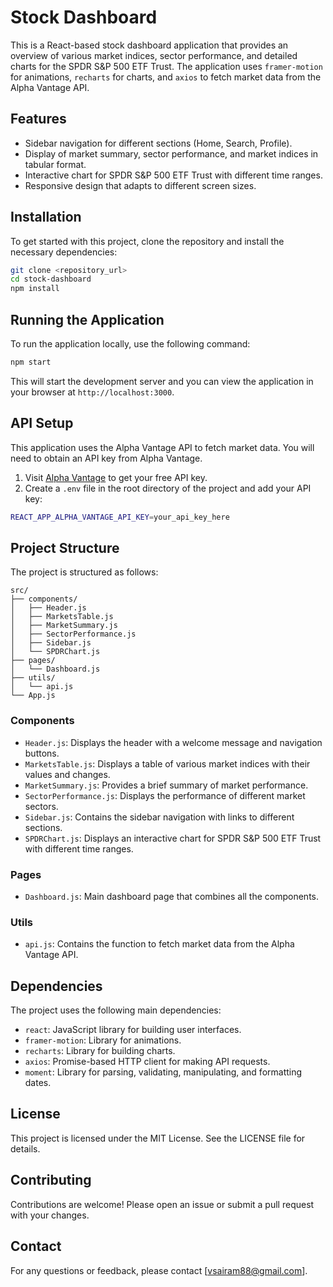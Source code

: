 # Stock Dashboard

This is a React-based stock dashboard application that provides an overview of various market indices, sector performance, and detailed charts for the SPDR S&P 500 ETF Trust. The application uses `framer-motion` for animations, `recharts` for charts, and `axios` to fetch market data from the Alpha Vantage API.

## Features

- Sidebar navigation for different sections (Home, Search, Profile).
- Display of market summary, sector performance, and market indices in tabular format.
- Interactive chart for SPDR S&P 500 ETF Trust with different time ranges.
- Responsive design that adapts to different screen sizes.

## Installation

To get started with this project, clone the repository and install the necessary dependencies:

```bash
git clone <repository_url>
cd stock-dashboard
npm install
```

## Running the Application

To run the application locally, use the following command:

```bash
npm start
```

This will start the development server and you can view the application in your browser at `http://localhost:3000`.

## API Setup

This application uses the Alpha Vantage API to fetch market data. You will need to obtain an API key from Alpha Vantage.

1. Visit [Alpha Vantage](https://www.alphavantage.co/support/#api-key) to get your free API key.
2. Create a `.env` file in the root directory of the project and add your API key:

```bash
REACT_APP_ALPHA_VANTAGE_API_KEY=your_api_key_here
```

## Project Structure

The project is structured as follows:

```
src/
├── components/
│   ├── Header.js
│   ├── MarketsTable.js
│   ├── MarketSummary.js
│   ├── SectorPerformance.js
│   ├── Sidebar.js
│   └── SPDRChart.js
├── pages/
│   └── Dashboard.js
├── utils/
│   └── api.js
└── App.js
```

### Components

- `Header.js`: Displays the header with a welcome message and navigation buttons.
- `MarketsTable.js`: Displays a table of various market indices with their values and changes.
- `MarketSummary.js`: Provides a brief summary of market performance.
- `SectorPerformance.js`: Displays the performance of different market sectors.
- `Sidebar.js`: Contains the sidebar navigation with links to different sections.
- `SPDRChart.js`: Displays an interactive chart for SPDR S&P 500 ETF Trust with different time ranges.

### Pages

- `Dashboard.js`: Main dashboard page that combines all the components.

### Utils

- `api.js`: Contains the function to fetch market data from the Alpha Vantage API.

## Dependencies

The project uses the following main dependencies:

- `react`: JavaScript library for building user interfaces.
- `framer-motion`: Library for animations.
- `recharts`: Library for building charts.
- `axios`: Promise-based HTTP client for making API requests.
- `moment`: Library for parsing, validating, manipulating, and formatting dates.

## License

This project is licensed under the MIT License. See the LICENSE file for details.

## Contributing

Contributions are welcome! Please open an issue or submit a pull request with your changes.

## Contact

For any questions or feedback, please contact [vsairam88@gmail.com].
